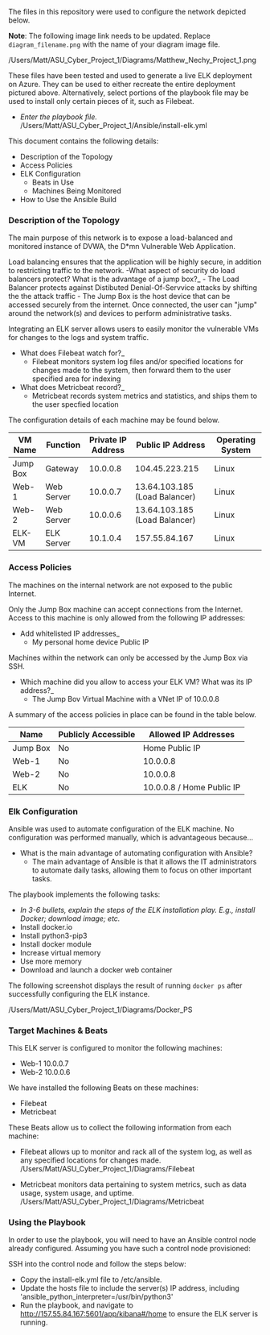 The files in this repository were used to configure the network depicted below.

**Note**: The following image link needs to be updated. Replace `diagram_filename.png` with the name of your diagram image file.  

/Users/Matt/ASU_Cyber_Project_1/Diagrams/Matthew_Nechy_Project_1.png

These files have been tested and used to generate a live ELK deployment on Azure. They can be used to either recreate the entire deployment pictured above. Alternatively, select portions of the playbook file may be used to install only certain pieces of it, such as Filebeat.

  - _Enter the playbook file._
/Users/Matt/ASU_Cyber_Project_1/Ansible/install-elk.yml

This document contains the following details:
- Description of the Topology
- Access Policies
- ELK Configuration
  - Beats in Use
  - Machines Being Monitored
- How to Use the Ansible Build


### Description of the Topology

The main purpose of this network is to expose a load-balanced and monitored instance of DVWA, the D*mn Vulnerable Web Application.

Load balancing ensures that the application will be highly secure, in addition to restricting traffic to the network.
-What aspect of security do load balancers protect? What is the advantage of a jump box?_
    - The Load Balancer protects against Distibuted Denial-Of-Servvice attacks by shifting the the attack traffic
    - The Jump Box is the host device that can be accessed securely from the internet.  Once connected, the user can "jump" around the network(s) and devices to perform administrative tasks.

Integrating an ELK server allows users to easily monitor the vulnerable VMs for changes to the logs and system traffic.
- What does Filebeat watch for?_
    - Filebeat monitors system log files and/or specified locations for changes made to the system, then forward them to the user specified area for indexing
- What does Metricbeat record?_
    - Metricbeat records system metrics and statistics, and ships them to the user specfied location

The configuration details of each machine may be found below.

| VM Name  | Function   | Private IP Address | Public IP Address             | Operating System |
|----------|------------|--------------------|-------------------------------|------------------|
| Jump Box | Gateway    | 10.0.0.8           | 104.45.223.215                | Linux            |
| Web-1    | Web Server | 10.0.0.7           | 13.64.103.185 (Load Balancer) | Linux            |
| Web-2    | Web Server | 10.0.0.6           | 13.64.103.185 (Load Balancer) | Linux            |
| ELK-VM   | ELK Server | 10.1.0.4           | 157.55.84.167                 | Linux            |

### Access Policies

The machines on the internal network are not exposed to the public Internet. 

Only the Jump Box machine can accept connections from the Internet. Access to this machine is only allowed from the following IP addresses:
- Add whitelisted IP addresses_
    - My personal home device Public IP

Machines within the network can only be accessed by the Jump Box via SSH.
- Which machine did you allow to access your ELK VM? What was its IP address?_   
    - The Jump Bov Virtual Machine with a VNet IP of 10.0.0.8

A summary of the access policies in place can be found in the table below.

| Name     | Publicly Accessible | Allowed IP Addresses      |
|----------|---------------------|---------------------------|
| Jump Box | No                  | Home Public IP            |
| Web-1    | No                  | 10.0.0.8                  |
| Web-2    | No                  | 10.0.0.8                  |
| ELK      | No                  | 10.0.0.8 / Home Public IP |

### Elk Configuration

Ansible was used to automate configuration of the ELK machine. No configuration was performed manually, which is advantageous because...
- What is the main advantage of automating configuration with Ansible?
    - The main advantage of Ansible is that it allows the IT administrators to automate daily tasks, allowing them to focus on other important tasks.

The playbook implements the following tasks:
- _In 3-6 bullets, explain the steps of the ELK installation play. E.g., install Docker; download image; etc._
- Install docker.io
- Install python3-pip3
- Install docker module
- Increase virtual memory
- Use more memory
- Download and launch a docker web container

The following screenshot displays the result of running `docker ps` after successfully configuring the ELK instance.

/Users/Matt/ASU_Cyber_Project_1/Diagrams/Docker_PS

### Target Machines & Beats
This ELK server is configured to monitor the following machines:
- Web-1 10.0.0.7
- Web-2 10.0.0.6

We have installed the following Beats on these machines:
- Filebeat
- Metricbeat

These Beats allow us to collect the following information from each machine:
- Filebeat allows up to monitor and rack all of the system log, as well as any specified locations for changes made.
/Users/Matt/ASU_Cyber_Project_1/Diagrams/Filebeat

- Metricbeat monitors data pertaining to system metrics, such as data usage, system usage, and uptime.
/Users/Matt/ASU_Cyber_Project_1/Diagrams/Metricbeat

### Using the Playbook
In order to use the playbook, you will need to have an Ansible control node already configured. Assuming you have such a control node provisioned: 

SSH into the control node and follow the steps below:
- Copy the install-elk.yml file to /etc/ansible.
- Update the hosts file to include the server(s) IP address, including 'ansible_python_interpreter=/usr/bin/python3'
- Run the playbook, and navigate to http://157.55.84.167:5601/app/kibana#/home to ensure the ELK server is running.

